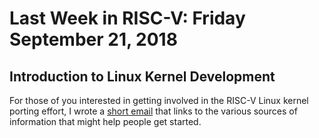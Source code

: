 # Last Week in RISC-V: Friday September 21, 2018

## Introduction to Linux Kernel Development

For those of you interested in getting involved in the RISC-V Linux
kernel porting effort, I wrote a [short
email](http://lists.infradead.org/pipermail/linux-riscv/2018-September/001539.html)
that links to the various sources of information that might help people
get started.
